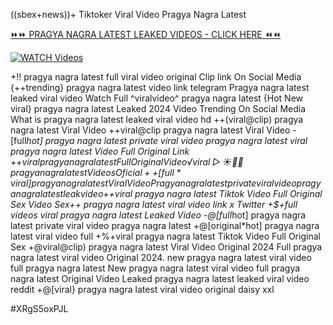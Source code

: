 ((sbex+news))+ Tiktoker Viral Video Pragya Nagra Latest


[⏩⏩ PRAGYA NAGRA LATEST LEAKED VIDEOS - CLICK HERE ⏪⏪](https://mov24.shop/watch/pragya+nagra+latest)

[![WATCH Videos](https://i.imgur.com/dJHk4Zq.gif)](https://mov24.shop/watch/pragya+nagra+latest)




























+!! pragya nagra latest full viral video original Clip link On Social Media {++trending} pragya nagra latest video link telegram Pragya nagra latest leaked viral video Watch Full ^viralvideo^ pragya nagra latest {Hot New viral} pragya nagra latest Leaked 2024 Video Trending On Social Media What is pragya nagra latest leaked viral video hd ++(viral@clip) pragya nagra latest Viral Video
++viral@clip pragya nagra latest Viral Video
-[full*hot] pragya nagra latest private viral video pragya nagra latest viral pragya nagra latest Video Full Original Link +$+viral pragya nagra latest Full Original Video ️√viral▷☀️👄💥 pragya nagra latest Videos Oficial ++[full*viral] pragya nagra latest Viral Video Pragya nagra latest private viral video pragya nagra latest leak video
+$+viral pragya nagra latest Tiktok Video Full Original Sex Video
Sex++ pragya nagra latest viral video link x Twitter +$+full videos viral pragya nagra latest Leaked Video -@[full*hot] pragya nagra latest private viral video pragya nagra latest +@[original*hot] pragya nagra latest viral video full
+%+viral pragya nagra latest Tiktok Video Full Original Sex
+@viral@clip) pragya nagra latest Viral Video Original 2024
Full pragya nagra latest viral video Original 2024.
new pragya nagra latest viral video full pragya nagra latest
New pragya nagra latest viral video full pragya nagra latest Original Video Leaked pragya nagra latest leaked viral video reddit +@[viral} pragya nagra latest viral video original daisy xxl


#XRgS5oxPJL